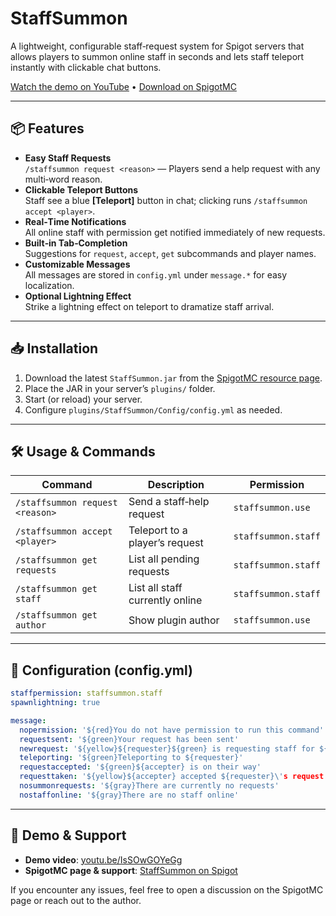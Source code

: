 # StaffSummon

A lightweight, configurable staff‑request system for Spigot servers that allows players to summon online staff in seconds and lets staff teleport instantly with clickable chat buttons.

[Watch the demo on YouTube](https://youtu.be/IsSOwGOYeGg) • [Download on SpigotMC](https://www.spigotmc.org/resources/staffsummon.124218/)

___

## 📦 Features

- **Easy Staff Requests**  
  `/staffsummon request <reason>` — Players send a help request with any multi‑word reason.
- **Clickable Teleport Buttons**  
  Staff see a blue **[Teleport]** button in chat; clicking runs `/staffsummon accept <player>`.
- **Real‑Time Notifications**  
  All online staff with permission get notified immediately of new requests.
- **Built‑in Tab‑Completion**  
  Suggestions for `request`, `accept`, `get` subcommands and player names.
- **Customizable Messages**  
  All messages are stored in `config.yml` under `message.*` for easy localization.
- **Optional Lightning Effect**  
  Strike a lightning effect on teleport to dramatize staff arrival.

___


## 📥 Installation

1. Download the latest `StaffSummon.jar` from the [SpigotMC resource page](https://www.spigotmc.org/resources/staffsummon.124218/).  
2. Place the JAR in your server’s `plugins/` folder.  
3. Start (or reload) your server.  
4. Configure `plugins/StaffSummon/Config/config.yml` as needed.

___

## 🛠 Usage & Commands

| Command                              | Description                                                | Permission                |
|--------------------------------------|------------------------------------------------------------|---------------------------|
| `/staffsummon request <reason>`      | Send a staff‑help request                                  | `staffsummon.use`         |
| `/staffsummon accept <player>`       | Teleport to a player’s request                             | `staffsummon.staff`       |
| `/staffsummon get requests`          | List all pending requests                                  | `staffsummon.staff`       |
| `/staffsummon get staff`             | List all staff currently online                            | `staffsummon.staff`       |
| `/staffsummon get author`            | Show plugin author                                         | `staffsummon.use`         |

___

## 📄 Configuration (config.yml)

```yaml
staffpermission: staffsummon.staff
spawnlightning: true

message:
  nopermission: '${red}You do not have permission to run this command'
  requestsent: '${green}Your request has been sent'
  newrequest: '${yellow}${requester}${green} is requesting staff for ${gray}${reason}'
  teleporting: '${green}Teleporting to ${requester}'
  requestaccepted: '${green}${accepter} is on their way'
  requesttaken: '${yellow}${accepter} accepted ${requester}\'s request'
  nosummonrequests: '${gray}There are currently no requests'
  nostaffonline: '${gray}There are no staff online'
```
___
## 🎥 Demo & Support

- **Demo video**: [youtu.be/IsSOwGOYeGg](https://youtu.be/IsSOwGOYeGg)  
- **SpigotMC page & support**: [StaffSummon on Spigot](https://www.spigotmc.org/resources/staffsummon.124218/)  

If you encounter any issues, feel free to open a discussion on the SpigotMC page or reach out to the author.
